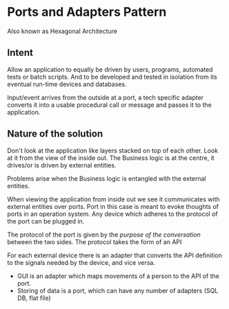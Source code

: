 # Ports and Adapters Pattern

Also known as Hexagonal Architecture

## Intent

Allow an application to equally be driven by users, programs, automated tests or batch scripts.
And to be developed and tested in isolation from its eventual run-time devices and databases.

Input/event arrives from the outside at a port, a tech specific adapter converts it into a usable procedural call or message and passes it to the application.

## Nature of the solution

Don't look at the application like layers stacked on top of each other.
Look at it from the view of the inside out.
The Business logic is at the centre, it drives/or is driven by external entities.

Problems arise when the Business logic is entangled with the external entities.

When viewing the application from inside out we see it communicates with external entities over ports.
Port in this case is meant to evoke thoughts of ports in an operation system.
Any device which adheres to the protocol of the port can be plugged in.

The protocol of the port is given by the *purpose of the conversation* between the two sides.
The protocol takes the form of an API

For each external device there is an adapter that converts the API definition to the signals needed by the device, and vice versa.
- GUI is an adapter which maps movements of a person to the API of the port.
- Storing of data is a port, which can have any number of adapters (SQL DB, flat file)
